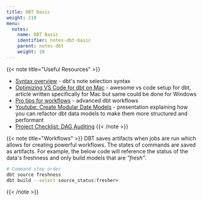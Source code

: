 ```yaml
---
title: DBT Basic
weight: 210
menu:
  notes:
    name: DBT Basic
    identifier: notes-dbt-basic
    parent: notes-dbt
    weight: 10
---
```


<!-- Useful Resources -->
{{< note title="Useful Resources" >}}
- [Syntax overview](https://docs.getdbt.com/reference/node-selection/syntax) - dbt's note selection syntax
- [Optimizing VS Code for dbt on Mac](https://towardsdatascience.com/optimizing-vs-code-for-dbt-on-mac-a56dd27ba8d5) - awesome vs code setup for dbt, article written specifically for Mac but same could be done for Windows 
- [Pro tips for workflows](https://docs.getdbt.com/guides/legacy/best-practices#pro-tips-for-workflows) - advanced dbt workflows
- [Youtube: Create Modular Date Models](https://www.youtube.com/watch?v=5W6VrnHVkCA) - presentation explaining how you can refactor dbt data models to make them more structured and performant
- [Project Checklist: DAG Auditing](https://docs.getdbt.com/blog/essential-dbt-project-checklist#-dag-auditing)
{{< /note >}}

<!-- Workflows -->
{{< note title="Workflows" >}}
DBT saves artifacts when jobs are run which allows for creating powerful workflows. The states of commands are saved as artifacts. For example, the below code will reference the status of the data's freshness and only build models that are *"fresh"*.
```bash 
# Command step order
dbt source freshness
dbt build --select source_status:fresher+
```
{{< /note >}}
